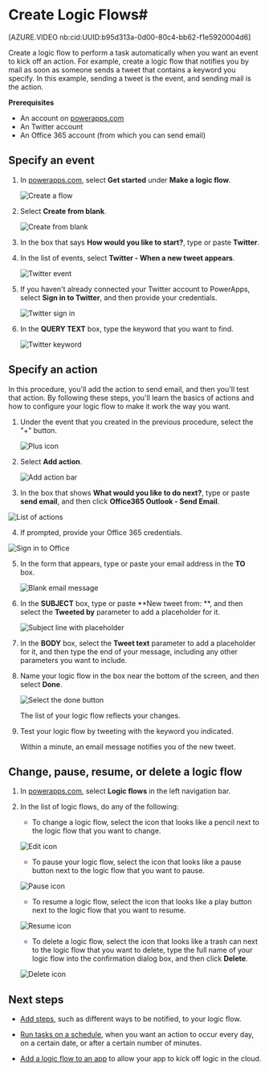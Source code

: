 <properties
    pageTitle="Automate tasks by creating Logic Flows | Microsoft PowerApps"
    description="Create Logic Flows to automatically perform actions, such as sending mail, when events occur, such as someone adding a row to a SharePoint list."
    services=""
    suite="powerapps"
    documentationCenter="na"
    authors="stepsic-microsoft-com"
    manager="dwrede"
    editor=""
    tags=""
 />
<tags
    ms.service="powerapps"
    ms.devlang="na"
    ms.topic="get-started-article"
    ms.tgt_pltfrm="na"
    ms.workload="na"
    ms.date="11/24/2015"
    ms.author="stepsic"/>

# Create Logic Flows#

[AZURE.VIDEO nb:cid:UUID:b95d313a-0d00-80c4-bb62-f1e5920004d6]

Create a logic flow to perform a task automatically when you want an event to kick off an action. For example, create a logic flow that notifies you by mail as soon as someone sends a tweet that contains a keyword you specify. In this example, sending a tweet is the event, and sending mail is the action.

**Prerequisites**

- An account on [powerapps.com](http://go.microsoft.com/fwlink/?LinkId=708209)
- An Twitter account
- An Office 365 account (from which you can send email)

## Specify an event

1. In [powerapps.com](http://go.microsoft.com/fwlink/?LinkId=708209), select **Get started** under **Make a logic flow**.

	![Create a flow](./media/get-started-logic-flow/create-flow.png)

1. Select **Create from blank**.

    ![Create from blank](./media/get-started-logic-flow/from-blank.png)

1. In the box that says **How would you like to start?**, type or paste **Twitter**.

1. In the list of events, select **Twitter - When a new tweet appears**.

	![Twitter event](./media/get-started-logic-flow/twitter-search.png)

5. If you haven't already connected your Twitter account to PowerApps, select **Sign in to Twitter**, and then provide your credentials.

    ![Twitter sign in](./media/get-started-logic-flow/twitter-signin.png)

6. In the **QUERY TEXT** box, type the keyword that you want to find.

	![Twitter keyword](./media/get-started-logic-flow/twitter-keyword.png)

## Specify an action ##
In this procedure, you'll add the action to send email, and then you'll test that action. By following these steps, you'll learn the basics of actions and how to configure your logic flow to make it work the way you want.

1. Under the event that you created in the previous procedure, select the "+" button.

	![Plus icon](./media/get-started-logic-flow/add-action-icon.png)

2. Select **Add action**.

	![Add action bar](./media/get-started-logic-flow/add-action-bar.png)

3. In the box that shows **What would you like to do next?**, type or paste **send email**, and then click **Office365 Outlook - Send Email**.

  ![List of actions](./media/get-started-logic-flow/send-email.png)

4. If prompted, provide your Office 365 credentials.

  ![Sign in to Office](./media/get-started-logic-flow/sign-in-office.png)

5. In the form that appears, type or paste your email address in the **TO** box.

	![Blank email message](./media/get-started-logic-flow/blank-email.png)

1. In the **SUBJECT** box, type or paste **New tweet from: **, and then select the **Tweeted by** parameter to add a placeholder for it.

	![Subject line with placeholder](./media/get-started-logic-flow/message-token.png)

1. In the **BODY** box, select the **Tweet text** parameter to add a placeholder for it, and then type the end of your message, including any other parameters you want to include.

8. Name your logic flow in the box near the bottom of the screen, and then select **Done**.

	![Select the done button](./media/get-started-logic-flow/done-button.png)

	The list of your logic flow reflects your changes.

1. Test your logic flow by tweeting with the keyword you indicated.

	Within a minute, an email message notifies you of the new tweet.

## Change, pause, resume, or delete a logic flow ##
1. In [powerapps.com](http://go.microsoft.com/fwlink/?LinkId=708209), select **Logic flows** in the left navigation bar.

2. In the list of logic flows, do any of the following:

	- To change a logic flow, select the icon that looks like a pencil next to the logic flow that you want to change.

	![Edit icon](./media/get-started-logic-flow/edit-icon.png)

	- To pause your logic flow, select the icon that looks like a pause button next to the logic flow that you want to pause.

	![Pause icon](./media/get-started-logic-flow/pause-icon.png)

	- To resume a logic flow, select the icon that looks like a play button next to the logic flow that you want to resume.

	![Resume icon](./media/get-started-logic-flow/resume-icon.png)

	- To delete a logic flow, select the icon that looks like a trash can next to the logic flow that you want to delete, type the full name of your logic flow into the confirmation dialog box, and then click **Delete**.

	![Delete icon](./media/get-started-logic-flow/delete-icon.png)

## Next steps ##

- [Add steps](multi-step-logic-flow.md), such as different ways to be notified, to your logic flow.

- [Run tasks on a schedule](run-tasks-on-a-schedule.md), when you want an action to occur every day, on a certain date, or after a certain number of minutes.

- [Add a logic flow to an app](using-logic-flows.md) to allow your app to kick off logic in the cloud.
